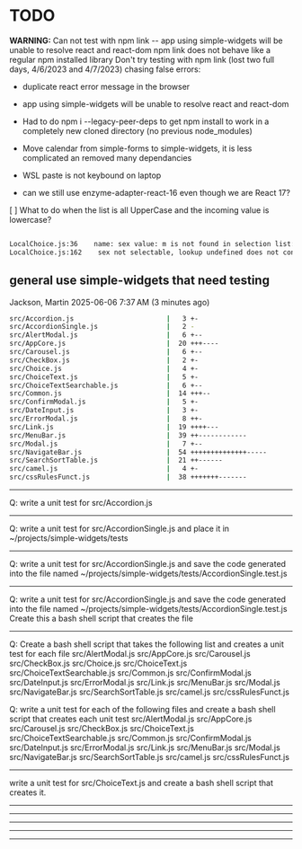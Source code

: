 
# TODO

**WARNING:** Can not test with npm link -- app using simple-widgets will be unable to resolve react and react-dom
npm link does not behave like a regular npm installed library
Don't try testing with npm link (lost two full days, 4/6/2023 and 4/7/2023) chasing false errors:

- duplicate react error message in the browser
- app using simple-widgets will be unable to resolve react and react-dom

- Had to do  npm i --legacy-peer-deps to get npm install to work in a completely new cloned directory (no previous node_modules)
- Move calendar from simple-forms to simple-widgets, it is less complicated an removed many dependancies
- WSL paste is not keybound on laptop
- can we still use enzyme-adapter-react-16 even though we are React 17?

[ ] What to do when the list is all UpperCase and the incoming value is lowercase?

```bash

LocalChoice.js:36    name: sex value: m is not found in selection list: (3) [{…}, {…}, {…}]
LocalChoice.js:162    sex not selectable, lookup undefined does not contain  m => m
```

## general use simple-widgets that need testing

Jackson, Martin
2025-06-06 7:37 AM (3 minutes ago)

```bash
src/Accordion.js                       |   3 +-
src/AccordionSingle.js                 |   2 -
src/AlertModal.js                      |   6 +--
src/AppCore.js                         |  20 +++----
src/Carousel.js                        |   6 +--
src/CheckBox.js                        |   2 +-
src/Choice.js                          |   4 +-
src/ChoiceText.js                      |   5 +-
src/ChoiceTextSearchable.js            |   6 +--
src/Common.js                          |  14 +++--
src/ConfirmModal.js                    |   5 +-
src/DateInput.js                       |   3 +-
src/ErrorModal.js                      |   8 ++-
src/Link.js                            |  19 ++++---
src/MenuBar.js                         |  39 ++------------
src/Modal.js                           |   7 +--
src/NavigateBar.js                     |  54 ++++++++++++++-----
src/SearchSortTable.js                 |  21 ++------
src/camel.js                           |   4 +-
src/cssRulesFunct.js                   |  38 +++++++-------
```

----------------------------------------------------------------------------------------------------------------------
Q: write a unit test for src/Accordion.js

----------------------------------------------------------------------------------------------------------------------
Q: write a unit test for src/AccordionSingle.js and place it in ~/projects/simple-widgets/tests

----------------------------------------------------------------------------------------------------------------------
Q: write a unit test for src/AccordionSingle.js and save the code generated into the file named ~/projects/simple-widgets/tests/AccordionSingle.test.js

----------------------------------------------------------------------------------------------------------------------
Q: write a unit test for src/AccordionSingle.js and save the code generated into the file named ~/projects/simple-widgets/tests/AccordionSingle.test.js
Create this a bash shell script that creates the file

----------------------------------------------------------------------------------------------------------------------
Q: Create a bash shell script that takes the following list and creates a unit test for each file
src/AlertModal.js src/AppCore.js src/Carousel.js src/CheckBox.js src/Choice.js src/ChoiceText.js src/ChoiceTextSearchable.js src/Common.js src/ConfirmModal.js src/DateInput.js src/ErrorModal.js src/Link.js src/MenuBar.js src/Modal.js src/NavigateBar.js src/SearchSortTable.js src/camel.js src/cssRulesFunct.js

Q: write a unit test for each of the following files and create a bash shell script that creates each unit test
src/AlertModal.js src/AppCore.js src/Carousel.js src/CheckBox.js src/ChoiceText.js src/ChoiceTextSearchable.js src/Common.js src/ConfirmModal.js src/DateInput.js src/ErrorModal.js src/Link.js src/MenuBar.js src/Modal.js src/NavigateBar.js src/SearchSortTable.js src/camel.js src/cssRulesFunct.js

----------------------------------------------------------------------------------------------------------------------
write a unit test for src/ChoiceText.js and create a bash shell script that creates it.

----------------------------------------------------------------------------------------------------------------------

----------------------------------------------------------------------------------------------------------------------

----------------------------------------------------------------------------------------------------------------------

----------------------------------------------------------------------------------------------------------------------

----------------------------------------------------------------------------------------------------------------------
